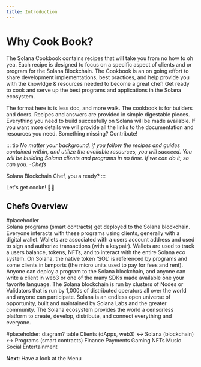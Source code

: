 ```yaml
---
title: Introduction
---
```


# Why Cook Book?

The Solana Cookbook contains recipes that will take you from no how to oh yea. Each recipe is designed to focus on a specific aspect of clients and or program for the Solana Blockchain. The Cookbook is an on going effort to share development implementations, best practices, and help provide you with the knowldge & resources needed to become a great chef! Get ready to cook and serve up the best programs and applications in the Solana ecosystem.

The format here is is less doc, and more walk. The cookbook is for builders and doers. Recipes and answers are provided in simple digestable pieces. Everything you need to build succesfully on Solana will be made available. If you want more details we will provide all the links to the documentation and resources you need. Something missing? Contribute!

::: tip
*No matter your background, if you follow the recipes and guides contained within, and utilize the available resources, you will succeed. You will be building Solana clients and programs in no time. If we can do it, so can you.   -Chefs*

Solana Blockchain Chef, you a ready?
:::


Let's get cookn! :man_cook:

## Chefs Overview

#placehodler<br>
Solana programs (smart contracts) get deployed to the Solana blockchain. Everyone interacts with these programs using clients, generally with a digital wallet. Wallets are associated with a users account address and used to sign and authorize transactions (with a keypair). Wallets are used to track a users balance, tokens, NFTs, and to interact with the entire Solana eco system. On Solana, the native token 'SOL' is referenced by programs and some clients in lamports (the micro units used to pay for fees and rent). Anyone can deploy a program to the Solana blockchain, and anyone can write a client in web3 or one of the many SDKs made available one your favorite language. The Solana blockchain is run by clusters of Nodes or Validators that is run by 1,000s of distributed operators all over the world and anyone can participate. Solana is an endless open universe of opportunity, built and maintained by Solana Labs and the greater community. The Solana ecosystem provides the world a censorless platform to create, develop, distribute, and connect everything and everyone.

#placeholder: diagram? table
Clients (dApps, web3) <-> Solana (blockchain) <-> Programs (smart contracts)
Finance
Payments
Gaming
NFTs
Music
Social
Entertainment

<strong>Next</strong>: Have a look at the Menu

<br/>

